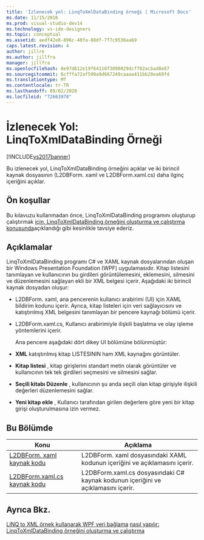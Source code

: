 ```yaml
---
title: 'İzlenecek yol: LinqToXmlDataBinding örneği | Microsoft Docs'
ms.date: 11/15/2016
ms.prod: visual-studio-dev14
ms.technology: vs-ide-designers
ms.topic: conceptual
ms.assetid: aedf42e8-896c-48fa-88df-7f7c9536aa69
caps.latest.revision: 4
author: jillre
ms.author: jillfra
manager: jillfra
ms.openlocfilehash: 0e97d612e19f64110f3090029dcff82acbad8e87
ms.sourcegitcommit: 6cfffa72af599a9d667249caaaa411bb28ea69fd
ms.translationtype: MT
ms.contentlocale: tr-TR
ms.lasthandoff: 09/02/2020
ms.locfileid: "72663978"
---
```

# <a name="walkthrough-linqtoxmldatabinding-example"></a>İzlenecek Yol: LinqToXmlDataBinding Örneği
[!INCLUDE[vs2017banner](../includes/vs2017banner.md)]

Bu izlenecek yol, LinqToXmlDataBinding örneğini açıklar ve iki birincil kaynak dosyasının (L2DBForm. xaml ve L2DBForm.xaml.cs) daha ilginç içeriğini açıklar.

## <a name="prerequisites"></a>Ön koşullar
 Bu kılavuzu kullanmadan önce, LinqToXmlDataBinding programını oluşturup çalıştırmak [için, LinqToXmlDataBinding örneğini oluşturma ve çalıştırma konusunda](../designers/how-to-build-and-run-the-linqtoxmldatabinding-example.md)açıklandığı gibi kesinlikle tavsiye ederiz.

## <a name="remarks"></a>Açıklamalar
 LinqToXmlDataBinding programı C# ve XAML kaynak dosyalarından oluşan bir Windows Presentation Foundation (WPF) uygulamasıdır. Kitap listesini tanımlayan ve kullanıcının bu girdileri görüntülemesini, eklemesini, silmesini ve düzenlemesini sağlayan ekli bir XML belgesi içerir. Aşağıdaki iki birincil kaynak dosyadan oluşur:

- L2DBForm. xaml, ana pencerenin kullanıcı arabirimi (UI) için XAML bildirim kodunu içerir. Ayrıca, kitap listeleri için veri sağlayıcısını ve katıştırılmış XML belgesini tanımlayan bir pencere kaynağı bölümü içerir.

- L2DBForm.xaml.cs, Kullanıcı arabirimiyle ilişkili başlatma ve olay işleme yöntemlerini içerir.

  Ana pencere aşağıdaki dört dikey UI bölümüne bölünmüştür:

- **XML** katıştırılmış kitap LISTESININ ham XML kaynağını görüntüler.

- **Kitap listesi** , kitap girişlerini standart metin olarak görüntüler ve kullanıcının tek tek girdileri seçmesini ve silmesini sağlar.

- **Seçili kitabı Düzenle** , kullanıcının şu anda seçili olan kitap girişiyle ilişkili değerleri düzenlemesini sağlar.

- **Yeni kitap ekle** , Kullanıcı tarafından girilen değerlere göre yeni bir kitap girişi oluşturulmasına izin vermez.

## <a name="in-this-section"></a>Bu Bölümde

|Konu|Açıklama|
|-----------|-----------------|
|[L2DBForm. xaml kaynak kodu](../designers/l2dbform-xaml-source-code.md)|L2DBForm. xaml dosyasındaki XAML kodunun içeriğini ve açıklamasını içerir.|
|[L2DBForm.xaml.cs kaynak kodu](../designers/l2dbform-xaml-cs-source-code.md)|L2DBForm.xaml.cs dosyasındaki C# kaynak kodunun içeriğini ve açıklamasını içerir.|

## <a name="see-also"></a>Ayrıca Bkz.
 [LINQ to XML örnek kullanarak WPF veri bağlama](../designers/wpf-data-binding-using-linq-to-xml-example.md) [nasıl yapılır: LinqToXmlDataBinding örneğini oluşturma ve çalıştırma](../designers/how-to-build-and-run-the-linqtoxmldatabinding-example.md)

